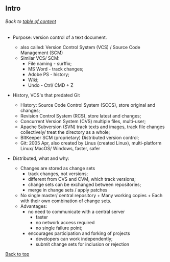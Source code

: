 ## Intro
###### Back to [table of content]()

- Purpose: version control of a text document. 
  - also called: Version Control System (VCS) / Source Code Management (SCM)
  - Similar VCS/ SCM: 
    - File naming - surffix; 
    - MS Word - track changes; 
    - Adobe PS - history; 
    - Wiki; 
    - Undo - Ctrl/ CMD + Z

- History, VCS's that predated Git
  - History: Source Code Control System (SCCS), store original and changes; 
  - Revision Control System (RCS), store latest and changes; 
  - Concurrent Version System (CVS) multiple files, multi-user; 
  - Apache Subversion (SVN) track texts and images, track file changes collectively/ treat the directory as a whole; 
  - BItKeeper SCM (proprietary) Distributed version control; 
  - Git: 2005 Apr, also created by Linus (created Linux), multi-platform Linux/ MacOS/ Windows, faster, safer
  
- Distributed, what and why:
  - Changes are stored as change sets
    - track changes, not versions; 
    - different from CVS and CVM, which track versions; 
    - change sets can be exchanged between repositories; 
    - merge in change sets / apply patches 
  - No single master/ central repository + Many working copies + Each with their own combination of change sets. 
  - Advantages: 
    - no need to communicate with a central server
      - faster
      - no network access required
      - no single failure point; 
    - encourages participation and forking of projects
      - developers can work independently; 
      - submit change sets for inclusion or rejection

[Back to top](#intro)
    
    
